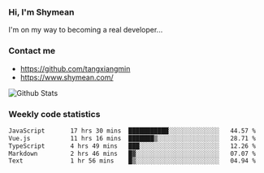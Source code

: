 ### Hi, I'm Shymean

I'm on my way to becoming a real developer...

### Contact me

- <https://github.com/tangxiangmin>
- <https://www.shymean.com/>

![Github Stats](https://github-readme-stats.vercel.app/api?username=tangxiangmin&show_icons=true&theme=dark)


###  Weekly code statistics

<!--START_SECTION:waka-->

```txt
JavaScript       17 hrs 30 mins  ███████████░░░░░░░░░░░░░░   44.57 %
Vue.js           11 hrs 16 mins  ███████▒░░░░░░░░░░░░░░░░░   28.71 %
TypeScript       4 hrs 49 mins   ███░░░░░░░░░░░░░░░░░░░░░░   12.26 %
Markdown         2 hrs 46 mins   █▓░░░░░░░░░░░░░░░░░░░░░░░   07.07 %
Text             1 hr 56 mins    █▒░░░░░░░░░░░░░░░░░░░░░░░   04.94 %
```

<!--END_SECTION:waka-->
